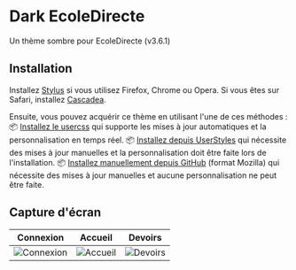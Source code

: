 # Dark EcoleDirecte
Un thème sombre pour EcoleDirecte (v3.6.1)

## Installation
Installez [Stylus](https://add0n.com/stylus.html) si vous utilisez Firefox, Chrome ou Opera.
Si vous êtes sur Safari, installez [Cascadea](https://cascadea.app/).

Ensuite, vous pouvez acquérir ce thème en utilisant l'une de ces méthodes :
📦 [Installez le usercss](https://raw.githubusercontent.com/CustomStyles/Dark-EcoleDirecte/master/style.user.css) qui supporte les mises à jour automatiques et la personnalisation en temps réel.
📦 [Installez depuis UserStyles](https://userstyles.org/styles/178762) qui nécessite des mises à jour manuelles et la personnalisation doit être faite lors de l'installation.
📦 [Installez manuellement depuis GitHub](style.css) (format Mozilla) qui nécessite des mises à jour manuelles et aucune personnalisation ne peut être faite.

## Capture d'écran
|Connexion                                 |Accueil                                   |Devoirs                                   |
|:----------------------------------------:|:----------------------------------------:|:----------------------------------------:|
|![Connexion](images/login.png)            |![Accueil](images/home.png)               |![Devoirs](images/homework.png)           |
